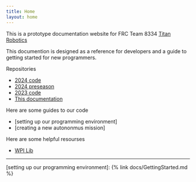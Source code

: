 ```yaml
---
title: Home
layout: home
---
```


This is a prototype documentation website for FRC Team 8334 [Titan Robotics]

This documention is designed as a reference for developers and a guide to getting started for new programmers.

Repositories 
- [2024 code]
- [2024 preseason]
- [2023 code]
- [This documentation]

Here are some guides to our code 
- [setting up our programming environment]
- [creating a new autononmus mission]

Here are some helpful resourses
- [WPI Lib]

----

[^1]: [It can take up to 10 minutes for changes to your site to publish after you push the changes to GitHub](https://docs.github.com/en/pages/setting-up-a-github-pages-site-with-jekyll/creating-a-github-pages-site-with-jekyll#creating-your-site).


[Titan Robotics]: https://tca-robotics.weebly.com/
[WPI Lib]: https://docs.wpilib.org/en/stable/index.html
[2024 code]: https://github.com/Team8334/TitanRobotics2024
[2024 preseason]:https://github.com/TCArobotics/TitanRobotics2024Prep
[2023 code]:https://github.com/TCArobotics/TitanRobotics2023
[This documentation]: https://github.com/Team8334/Docs
[setting up our programming environment]: {% link docs/GettingStarted.md %}